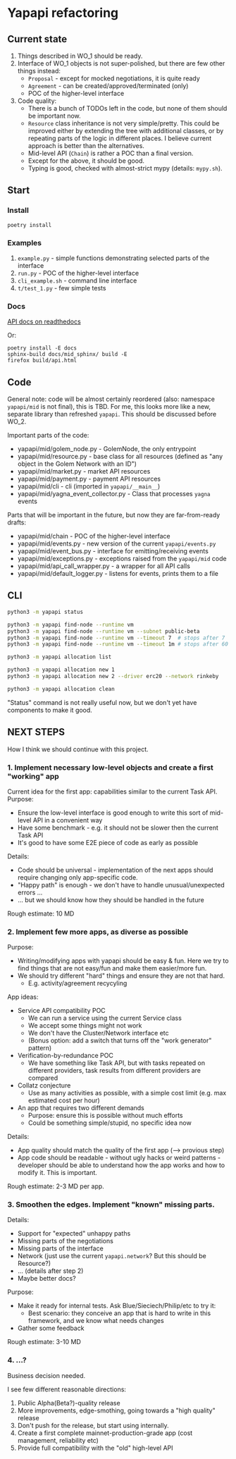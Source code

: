# Yapapi refactoring

## Current state

1. Things described in WO\_1 should be ready.
2. Interface of WO\_1 objects is not super-polished, but there are few other things instead:
    * `Proposal` - except for mocked negotiations, it is quite ready
    * `Agreement` - can be created/approved/terminated (only)
    * POC of the higher-level interface
3. Code quality:
    * There is a bunch of TODOs left in the code, but none of them should be important now.
    * `Resource` class inheritance is not very simple/pretty. This could be improved either
      by extending the tree with additional classes, or by repeating parts of the logic in 
      different places. I believe current approach is better than the alternatives.
    * Mid-level API (`Chain`) is rather a POC than a final version.
    * Except for the above, it should be good.
    * Typing is good, checked with almost-strict mypy (details: `mypy.sh`).

## Start

### Install

```
poetry install
```

### Examples

1. `example.py` - simple functions demonstrating selected parts of the interface
2. `run.py` - POC of the higher-level interface
3. `cli_example.sh` - command line interface
4. `t/test_1.py` - few simple tests

### Docs

[API docs on readthedocs](https://jb-yapapi.readthedocs.io/en/latest/api.html)

Or:

```
poetry install -E docs
sphinx-build docs/mid_sphinx/ build -E
firefox build/api.html
```

## Code

General note: code will be almost certainly reordered (also: namespace `yapapi/mid` is not final), this is TBD.
For me, this looks more like a new, separate library than refreshed `yapapi`. This should be discussed before WO\_2.

Important parts of the code:

* yapapi/mid/golem\_node.py - GolemNode, the only entrypoint
* yapapi/mid/resource.py    - base class for all resources (defined as "any object in the Golem Network with an ID")
* yapapi/mid/market.py      - market API resources
* yapapi/mid/payment.py     - payment API resources
* yapapi/mid/cli            - cli (imported in `yapapi/__main__`)
* yapapi/mid/yagna\_event\_collector.py - Class that processes `yagna` events

Parts that will be important in the future, but now they are far-from-ready drafts:

* yapapi/mid/chain          - POC of the higher-level interface
* yapapi/mid/events.py      - new version of the current `yapapi/events.py`
* yapapi/mid/event\_bus.py  - interface for emitting/receiving events
* yapapi/mid/exceptions.py  - exceptions raised from the `yapapi/mid` code
* yapapi/mid/api\_call\_wrapper.py - a wrapper for all API calls
* yapapi/mid/default\_logger.py - listens for events, prints them to a file

## CLI

```bash
python3 -m yapapi status

python3 -m yapapi find-node --runtime vm
python3 -m yapapi find-node --runtime vm --subnet public-beta 
python3 -m yapapi find-node --runtime vm --timeout 7  # stops after 7  seconds
python3 -m yapapi find-node --runtime vm --timeout 1m # stops after 60 seconds

python3 -m yapapi allocation list

python3 -m yapapi allocation new 1
python3 -m yapapi allocation new 2 --driver erc20 --network rinkeby

python3 -m yapapi allocation clean
```

"Status" command is not really useful now, but we don't yet have components to make it good.

## NEXT STEPS

How I think we should continue with this project.

### 1. Implement necessary low-level objects and create a first "working" app

Current idea for the first app: capabilities similar to the current Task API.
Purpose:

* Ensure the low-level interface is good enough to write this sort of mid-level API
  in a convenient way
* Have some benchmark - e.g. it should not be slower then the current Task API
* It's good to have some E2E piece of code as early as possible

Details:

* Code should be universal - implementation of the next apps should require changing only app-specific code.
* "Happy path" is enough - we don't have to handle unusual/unexpected errors ...
* ... but we should know how they should be handled in the future

Rough estimate: 10 MD

### 2. Implement few more apps, as diverse as possible

Purpose: 
* Writing/modifying apps with yapapi should be easy & fun. Here we try to find things that are not easy/fun
  and make them easier/more fun.
* We should try different "hard" things and ensure they are not that hard.
  + E.g. activity/agreement recycyling

App ideas:

* Service API compatibility POC 
  + We can run a service using the current Service class
  + We accept some things might not work
  + We don't have the Cluster/Network interface etc
  + (Bonus option: add a switch that turns off the "work generator" pattern)
* Verification-by-redundance POC
  + We have something like Task API, but with tasks repeated on different providers,
    task results from different providers are compared
* Collatz conjecture
  + Use as many activities as possible, with a simple cost limit (e.g. max estimated cost per hour)
* An app that requires two different demands
  + Purpose: ensure this is possible without much efforts
  + Could be something simple/stupid, no specific idea now

Details:

* App quality should match the quality of the first app (--> provious step)
* App code should be readable - without ugly hacks or weird patterns - developer should be able to understand
  how the app works and how to modify it. This is important.

Rough estimate: 2-3 MD per app.

### 3. Smoothen the edges. Implement "known" missing parts.

Details:

* Support for "expected" unhappy paths
* Missing parts of the negotiations
* Missing parts of the interface
* Network (just use the current `yapapi.network`? But this should be Resource?)
* ... (details after step 2)
* Maybe better docs?

Purpose: 

* Make it ready for internal tests. Ask Blue/Sieciech/Philip/etc to try it:
  + Best scenario: they conceive an app that is hard to write in this framework, and we know what needs changes
* Gather some feedback

Rough estimate: 3-10 MD

### 4. ...?

Business decision needed.

I see few different reasonable directions:

1. Public Alpha(Beta?)-quality release
2. More improvements, edge-smothing, going towards a "high quality" release
3. Don't push for the release, but start using internally. 
4. Create a first complete mainnet-production-grade app (cost management, reliability etc)
5. Provide full compatibility with the "old" high-level API
